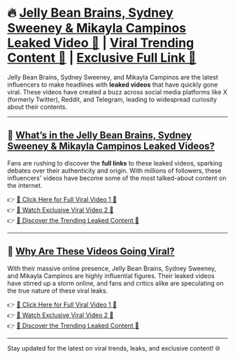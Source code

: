 # 🔥 [Jelly Bean Brains, Sydney Sweeney & Mikayla Campinos Leaked Video 🔞](https://shorturl.at/DfDRm) | [Viral Trending Content 📱](https://shorturl.at/DfDRm) | [Exclusive Full Link 🌟](https://shorturl.at/DfDRm)

Jelly Bean Brains, Sydney Sweeney, and Mikayla Campinos are the latest influencers to make headlines with **leaked videos** that have quickly gone viral. These videos have created a buzz across social media platforms like X (formerly Twitter), Reddit, and Telegram, leading to widespread curiosity about their contents.

---

## 🌟 [What’s in the Jelly Bean Brains, Sydney Sweeney & Mikayla Campinos Leaked Videos?](https://shorturl.at/DfDRm)

Fans are rushing to discover the **full links** to these leaked videos, sparking debates over their authenticity and origin. With millions of followers, these influencers' videos have become some of the most talked-about content on the internet.

👉 [🔴 Click Here for Full Viral Video 1 🔗](https://shorturl.at/DfDRm)  
👉 [🔴 Watch Exclusive Viral Video 2 🌟](https://shorturl.at/DfDRm)  
👉 [🔴 Discover the Trending Leaked Content 📱](https://shorturl.at/DfDRm)

---

## 🚨 [Why Are These Videos Going Viral?](https://shorturl.at/DfDRm)

With their massive online presence, Jelly Bean Brains, Sydney Sweeney, and Mikayla Campinos are highly influential figures. Their leaked videos have stirred up a storm online, and fans and critics alike are speculating on the true nature of these viral leaks.

👉 [🔴 Click Here for Full Viral Video 1 🔗](https://shorturl.at/DfDRm)  
👉 [🔴 Watch Exclusive Viral Video 2 🌟](https://shorturl.at/DfDRm)  
👉 [🔴 Discover the Trending Leaked Content 📱](https://shorturl.at/DfDRm)

---

Stay updated for the latest on viral trends, leaks, and exclusive content! 🌐
